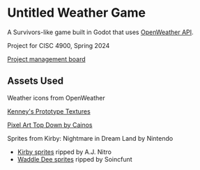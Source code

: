 # Untitled Weather Game
A Survivors-like game built in Godot that uses [OpenWeather API](https://openweathermap.org/forecast5).

Project for CISC 4900, Spring 2024

[Project management board](https://www.notion.so/samuel-estevez/Senior-Project-3e40376b6eb0407da8c40efecfb17035)

## Assets Used

Weather icons from OpenWeather

[Kenney's Prototype Textures](https://github.com/Calinou/kenney-prototype-textures)

[Pixel Art Top Down by Cainos](https://cainos.itch.io/pixel-art-top-down-basic)

Sprites from Kirby: Nightmare in Dream Land by Nintendo
- [Kirby sprites](https://www.spriters-resource.com/game_boy_advance/kirbynim/sheet/15598/) ripped by A.J. Nitro
- [Waddle Dee sprites](https://www.spriters-resource.com/game_boy_advance/kirbynim/sheet/55857/) ripped by Soincfunt
